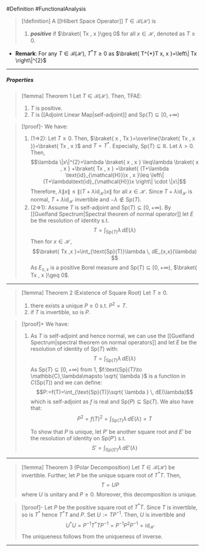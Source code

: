 #Definition #FunctionalAnalysis 
> [!definition]
> A [[Hilbert Space Operator]] $T\in \mathcal{B}(\mathcal{H})$ is 
> 1. ***positive*** if $\braket{ Tx , x }\geq 0$ for all $x\in \mathcal{H}$, denoted as $T\geq 0$.
- **Remark**: For any $T\in \mathcal{B}(\mathcal{H})$, $T^{*}T\geq 0$ as $\braket{ T^{*}T x, x }=\left\| Tx \right\|^{2}$
---
##### Properties
> [!lemma] Theorem 1
> Let $T\in \mathcal{B}(\mathcal{H})$. Then, TFAE:
> 1. $T$ is positive.
> 2. $T$ is [[Adjoint Linear Map|self-adjoint]] and $\text{Sp}(T)\subseteq[0,+\infty)$

> [!proof]-
> We have:
> 1. (1=>2): Let $T\geq 0$. Then,  $\braket{ x , Tx }=\overline{\braket{ Tx , x }}=\braket{ Tx , x }$ and $T=T^{*}$. Especially, $\text{Sp}(T)\subseteq \mathbb{R}$. 
>    Let $\lambda>0$. Then, $$\lambda \|x\|^{2}=\lambda \braket{ x , x } \leq\lambda \braket{ x , x } +\braket{ Tx , x } =\braket{ (T+\lambda \text{id}_{\mathcal{H}})x , x }\leq \left\| (T+\lambda\text{id}_{\mathcal{H}})x \right\|  \cdot \|x\|$$Therefore, $\lambda\|x\|\leq \left\| (T+\lambda\text{id}_{\mathcal{H}})x \right\|$ for all $x\in \mathcal{H}$. Since $T+\lambda \text{id}_{\mathcal{H}}$ is normal, $T+\lambda \text{id}_{\mathcal{H}}$ invertible and $-\lambda\notin \text{Sp}(T)$. 
> 2. (2=>1): Assume $T$ is self-adjoint and $\text{Sp}(T)\subseteq[0,+\infty)$. By [[Guelfand Spectrum|Spectral theorem of normal operator]] let $E$ be the resolution of identity s.t. $$T=\int_{\text{Sp}(T)}^{} \lambda \, dE(\lambda) $$Then for $x\in \mathcal{H}$, $$\braket{ Tx ,x  }=\int_{\text{Sp}(T)}\lambda \, dE_{x,x}(\lambda)  $$As $E_{x,x}$ is a positive Borel measure and $\text{Sp}(T)\subseteq[0,+\infty )$, $\braket{ Tx , x }\geq 0$. 
---
> [!lemma] Theorem 2 (Existence of Square Root)
> Let $T\geq 0$. 
> 1. there exists a unique $P\geq 0$ s.t. $P^{2}=T$. 
> 3. if $T$ is invertible, so is $P$.

> [!proof]+
> We have:
> 1. As $T$ is self-adjoint and hence normal, we can use the [[Guelfand Spectrum|spectral theorem on normal operators]] and let $E$ be the resolution of identity of $\text{Sp}(T)$ with: $$T=\int_{\text{Sp}(T)}^{} \lambda \, dE(\lambda) $$As $\text{Sp}(T)\subseteq[0,+\infty)$ from 1, $f:\text{Sp}(T)\to \mathbb{C},\lambda\mapsto \sqrt{ \lambda }$ is a function in $C(\text{Sp}(T))$ and we can define:$$P:=f(T)=\int_{\text{Sp}(T)}\sqrt{ \lambda }  \, dE(\lambda)$$which is self-adjoint as $f$ is real and $\text{Sp}(P)\subseteq \text{Sp}(T)$. We also have that: $$P^{2}=f(T)^{2}=\int_{\text{Sp}(T)}^{} \lambda \, dE(\lambda)=T $$
>    
>    To show that $P$ is unique, let $P'$ be another square root and $E'$ be the resolution of identity on $\text{Sp}(P')$ s.t. $$S'=\int_{\text{Sp}(S')}^{} \lambda \, dE'(\lambda) $$
> 
---
> [!lemma] Theorem 3 (Polar Decomposition)
> Let $T\in \mathcal{B}(\mathcal{H})$ be invertible. Further, let $P$ be the unique square root of $T^{*}T$. Then, $$T=UP$$where $U$ is unitary and $P\geq 0$. Moreover, this decomposition is unique.

> [!proof]-
> Let $P$ be the positive square root of $T^{*}T$. Since $T$ is invertible, so is $T^{*}$ hence $T^{*}T$ and $P$. Set $U:=TP ^{-1}$. Then, $U$ is invertible and $$U^{*}U=P ^{-1}T^{*}T P ^{-1}=P ^{-1} P^{2} P ^{-1}=\text{id}_{\mathcal{H}}$$The uniqueness follows from the uniqueness of inverse.
---